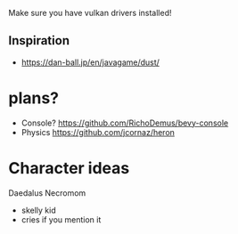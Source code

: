 
Make sure you have vulkan drivers installed!

## Inspiration
- https://dan-ball.jp/en/javagame/dust/



# plans?
- Console? https://github.com/RichoDemus/bevy-console
- Physics https://github.com/jcornaz/heron

# Character ideas
Daedalus
Necromom
- skelly kid
- cries if you mention it
